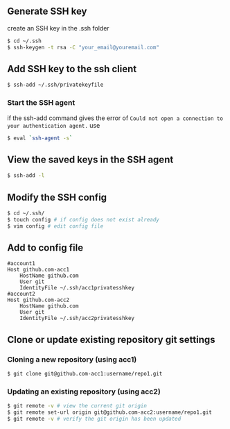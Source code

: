 ## Generate SSH key

create an SSH key in the .ssh folder

```sh
$ cd ~/.ssh
$ ssh-keygen -t rsa -C "your_email@youremail.com"
```

## Add SSH key to the ssh client
```sh
$ ssh-add ~/.ssh/privatekeyfile
```

### Start the SSH agent
if the ssh-add command gives the error of 
`Could not open a connection to your authentication agent.`
use
```sh
$ eval `ssh-agent -s`
```

## View the saved keys in the SSH agent
```sh
$ ssh-add -l
```

## Modify the SSH config
```sh
$ cd ~/.ssh/
$ touch config # if config does not exist already
$ vim config # edit config file
```
## Add to config file
```
#account1
Host github.com-acc1
	HostName github.com
	User git
	IdentityFile ~/.ssh/acc1privatesshkey
#account2
Host github.com-acc2
    HostName github.com
    User git
    IdentityFile ~/.ssh/acc2privatesshkey
```
## Clone or update existing repository git settings
### Cloning a new repository (using acc1)
```sh
$ git clone git@github.com-acc1:username/repo1.git
```

### Updating an existing repository (using acc2)
```sh
$ git remote -v # view the current git origin
$ git remote set-url origin git@github.com-acc2:username/repo1.git
$ git remote -v # verify the git origin has been updated
```
